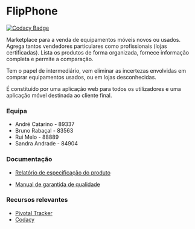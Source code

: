 # FlipPhone

[![Codacy Badge](https://api.codacy.com/project/badge/Grade/6426c8d718904f57ae141a45044c9194)](https://app.codacy.com/manual/S-Andrade/FlipPhone?utm_source=github.com&utm_medium=referral&utm_content=S-Andrade/FlipPhone&utm_campaign=Badge_Grade_Settings)

Marketplace para a venda de equipamentos móveis novos ou usados. 
Agrega tantos vendedores particulares como profissionais (lojas certificadas). 
Lista os produtos de forma organizada, fornece informação completa e permite a comparação.  

Tem o papel de intermediário, vem eliminar as incertezas envolvidas em comprar equipamentos usados, ou em lojas desconhecidas.

É constituído por uma aplicação web para todos os utilizadores e uma aplicação móvel destinada ao cliente final.

### Equipa
- André Catarino - 89337
- Bruno Rabaçal - 83563
- Rui Melo - 88889
- Sandra Andrade - 84904

### Documentação
- [Relatório de especificação do produto](https://uapt33090-my.sharepoint.com/:w:/r/personal/sandraandrade_ua_pt/_layouts/15/Doc.aspx?sourcedoc=%7B20EA77B5-B403-4C9A-BDFD-FA12246322AD%7D&file=TQS%20Product%20Specification%20Report.docx&wdOrigin=OFFICECOM-WEB.START.MRU-OIB&action=default&mobileredirect=true)

- [Manual de garantida de qualidade](https://uapt33090-my.sharepoint.com/:w:/r/personal/sandraandrade_ua_pt/_layouts/15/Doc.aspx?sourcedoc=%7B7407E91F-6417-43F3-866A-A77DC3B9C599%7D&file=TQS%20QA%20Manual.docx&wdOrigin=OFFICECOM-WEB.START.MRU-OIB&action=default&mobileredirect=true)


### Recursos relevantes
- [Pivotal Tracker](https://www.pivotaltracker.com/n/projects/2448184)
- [Codacy](http://app.codacy.com/manual/S-Andrade/FlipPhone/dashboard?bid=18249433)
